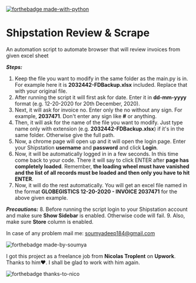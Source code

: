 [![forthebadge made-with-python](http://ForTheBadge.com/images/badges/made-with-python.svg)](https://www.python.org/)

# Shipstation Review & Scrape
An automation script to automate browser that will review invoices from given excel sheet

***Steps:***
1. Keep the file you want to modify in the same folder as the main.py is in.
   For example here it is **2032442-FDBackup.xlsx** included. Replace that with your original file.
2. After running the script it will first ask for date. Enter it in **dd-mm-yyyy** format (e.g. 12-20-2020 for 20th December, 2020).
3. Next, it will ask for invoice no. Enter only the no without any sign.
   For example, **2037471**. Don't enter any sign like **#** or anything.
4. Then, it will ask for the name of the file you want to modify. Just type name only with extension (e.g. **2032442-FDBackup.xlsx**) if it's in the same folder. Otherwise give the full path.
5. Now, a chrome page will open up and it will open the login page. Enter your Shipstation **username** and **password** and click **Login**.
6. Now, it will be automatically logged in in a few seconds. In this time come back to your code. There it will say to click ENTER after **page has completely loaded**. Remember, **the loading wheel must have vanished and the list of all records must be loaded and then only you have to hit ENTER**.
7. Now, it will do the rest automatically. You will get an excel file named in the format **GLOBEGISTICS 12-20-2020 - INVOICE 2037471** for the above given example.

***Precautions:***
8. Before running the script login to your Shipstation account and make sure **Show Sidebar** is enabled. Otherwise code will fail.
9. Also, make sure **Store** column is enabled.

In case of any problem mail me: <a href="mailto:soumyadeep184@gmail.com">soumyadeep184@gmail.com</a> 



![forthebadge made-by-soumya](https://img.shields.io/badge/CREATED_BY-SOUMYA-blue)

I got this project as a freelance job from **Nicolas Troplent** on **Upwork**. Thanks to him❤. I shall be glad to work with him again.

![forthebadge thanks-to-nico](https://img.shields.io/badge/THANKS_TO-NICO-brightgreen)
